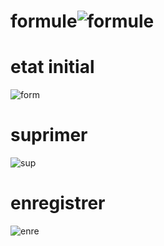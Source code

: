 # formule![formule](https://user-images.githubusercontent.com/116212206/203424228-8d7ff6a8-52c0-412b-a1a8-cb3c0d9728d4.PNG)
# etat initial
![form](https://user-images.githubusercontent.com/116212206/203438464-84efd21a-1a7e-462a-bfdb-ce1feeeafa78.PNG)
# suprimer
![sup](https://user-images.githubusercontent.com/116212206/203438428-c6af21c2-46f4-419e-9b04-b5bf44acb9be.PNG)
# enregistrer
![enre](https://user-images.githubusercontent.com/116212206/203438435-67fd8a98-9849-4671-9ff3-49b8557a4acc.PNG)
